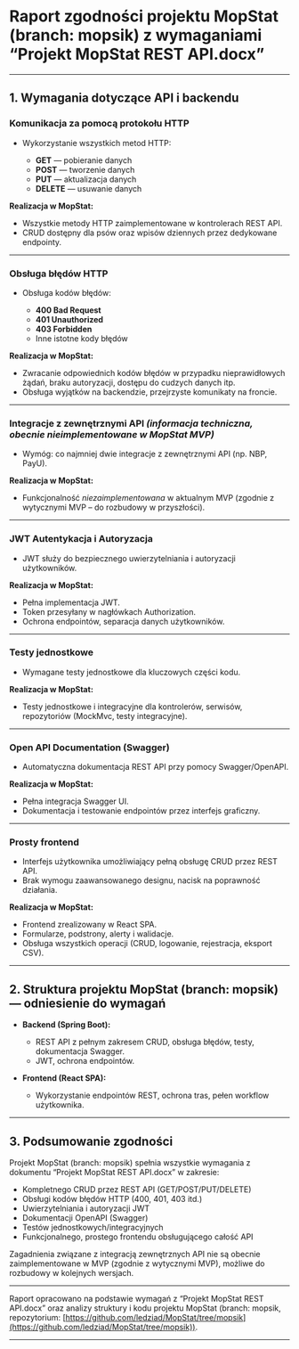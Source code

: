 
# **Raport zgodności projektu MopStat (branch: mopsik) z wymaganiami “Projekt MopStat REST API.docx”**

---

## **1. Wymagania dotyczące API i backendu**

### **Komunikacja za pomocą protokołu HTTP**

* Wykorzystanie wszystkich metod HTTP:

  * **GET** — pobieranie danych
  * **POST** — tworzenie danych
  * **PUT** — aktualizacja danych
  * **DELETE** — usuwanie danych

**Realizacja w MopStat:**

* Wszystkie metody HTTP zaimplementowane w kontrolerach REST API.
* CRUD dostępny dla psów oraz wpisów dziennych przez dedykowane endpointy.

---

### **Obsługa błędów HTTP**

* Obsługa kodów błędów:

  * **400 Bad Request**
  * **401 Unauthorized**
  * **403 Forbidden**
  * Inne istotne kody błędów

**Realizacja w MopStat:**

* Zwracanie odpowiednich kodów błędów w przypadku nieprawidłowych żądań, braku autoryzacji, dostępu do cudzych danych itp.
* Obsługa wyjątków na backendzie, przejrzyste komunikaty na froncie.

---

### **Integracje z zewnętrznymi API** *(informacja techniczna, obecnie nieimplementowane w MopStat MVP)*

* Wymóg: co najmniej dwie integracje z zewnętrznymi API (np. NBP, PayU).

**Realizacja w MopStat:**

* Funkcjonalność *niezaimplementowana* w aktualnym MVP (zgodnie z wytycznymi MVP – do rozbudowy w przyszłości).

---

### **JWT Autentykacja i Autoryzacja**

* JWT służy do bezpiecznego uwierzytelniania i autoryzacji użytkowników.

**Realizacja w MopStat:**

* Pełna implementacja JWT.
* Token przesyłany w nagłówkach Authorization.
* Ochrona endpointów, separacja danych użytkowników.

---

### **Testy jednostkowe**

* Wymagane testy jednostkowe dla kluczowych części kodu.

**Realizacja w MopStat:**

* Testy jednostkowe i integracyjne dla kontrolerów, serwisów, repozytoriów (MockMvc, testy integracyjne).

---

### **Open API Documentation (Swagger)**

* Automatyczna dokumentacja REST API przy pomocy Swagger/OpenAPI.

**Realizacja w MopStat:**

* Pełna integracja Swagger UI.
* Dokumentacja i testowanie endpointów przez interfejs graficzny.

---

### **Prosty frontend**

* Interfejs użytkownika umożliwiający pełną obsługę CRUD przez REST API.
* Brak wymogu zaawansowanego designu, nacisk na poprawność działania.

**Realizacja w MopStat:**

* Frontend zrealizowany w React SPA.
* Formularze, podstrony, alerty i walidacje.
* Obsługa wszystkich operacji (CRUD, logowanie, rejestracja, eksport CSV).

---

## **2. Struktura projektu MopStat (branch: mopsik) — odniesienie do wymagań**

* **Backend (Spring Boot):**

  * REST API z pełnym zakresem CRUD, obsługa błędów, testy, dokumentacja Swagger.
  * JWT, ochrona endpointów.
* **Frontend (React SPA):**

  * Wykorzystanie endpointów REST, ochrona tras, pełen workflow użytkownika.

---

## **3. Podsumowanie zgodności**

Projekt MopStat (branch: mopsik) spełnia wszystkie wymagania z dokumentu “Projekt MopStat REST API.docx” w zakresie:

* Kompletnego CRUD przez REST API (GET/POST/PUT/DELETE)
* Obsługi kodów błędów HTTP (400, 401, 403 itd.)
* Uwierzytelniania i autoryzacji JWT
* Dokumentacji OpenAPI (Swagger)
* Testów jednostkowych/integracyjnych
* Funkcjonalnego, prostego frontendu obsługującego całość API

Zagadnienia związane z integracją zewnętrznych API nie są obecnie zaimplementowane w MVP (zgodnie z wytycznymi MVP), możliwe do rozbudowy w kolejnych wersjach.

---

Raport opracowano na podstawie wymagań z “Projekt MopStat REST API.docx” oraz analizy struktury i kodu projektu MopStat (branch: mopsik, repozytorium: [https://github.com/ledziad/MopStat/tree/mopsik](https://github.com/ledziad/MopStat/tree/mopsik)).

---
